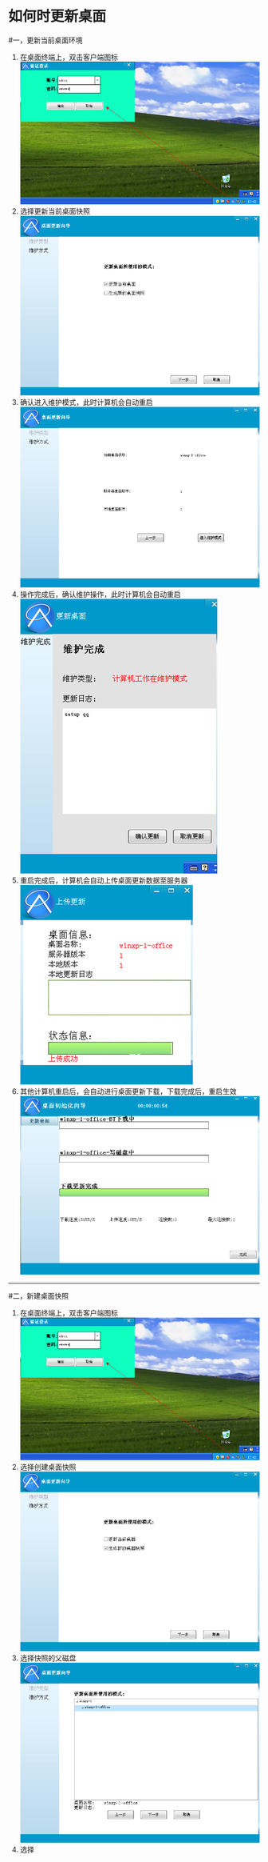 # 如何时更新桌面


#一，更新当前桌面环境
1. 在桌面终端上，双击客户端图标
![](/assets/28-1.png)
2. 选择更新当前桌面快照
![](/assets/100-1.png)
3. 确认进入维护模式，此时计算机会自动重启
![](/assets/100-3.png)
4. 操作完成后，确认维护操作，此时计算机会自动重启
![](/assets/28-4.png)
5. 重启完成后，计算机会自动上传桌面更新数据至服务器
![](/assets/29-4.png)
6. 其他计算机重启后，会自动进行桌面更新下载，下载完成后，重启生效
![](/assets/29-7.png)





---

#二，新建桌面快照
1. 在桌面终端上，双击客户端图标
![](/assets/28-1.png)
2. 选择创建桌面快照
![](/assets/100-2.png)
3. 选择快照的父磁盘
![](/assets/100-4.png)
4. 选择











